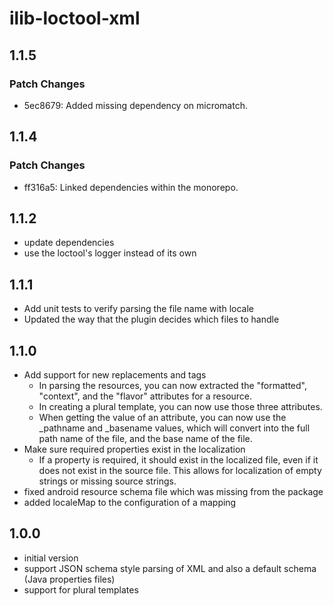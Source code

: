 # ilib-loctool-xml

## 1.1.5

### Patch Changes

- 5ec8679: Added missing dependency on micromatch.

## 1.1.4

### Patch Changes

- ff316a5: Linked dependencies within the monorepo.

## 1.1.2

- update dependencies
- use the loctool's logger instead of its own

## 1.1.1

- Add unit tests to verify parsing the file name with locale
- Updated the way that the plugin decides which files to handle

## 1.1.0

- Add support for new replacements and tags
  - In parsing the resources, you can now extracted the
    "formatted", "context", and the "flavor" attributes for a resource.
  - In creating a plural template, you can now use those three
    attributes.
  - When getting the value of an attribute, you can now use the
    \_pathname and \_basename values, which will convert into the full
    path name of the file, and the base name of the file.
- Make sure required properties exist in the localization
  - If a property is required, it should exist in the localized
    file, even if it does not exist in the source file. This
    allows for localization of empty strings or missing source
    strings.
- fixed android resource schema file which was missing from the package
- added localeMap to the configuration of a mapping

## 1.0.0

- initial version
- support JSON schema style parsing of XML and also a default schema
  (Java properties files)
- support for plural templates
